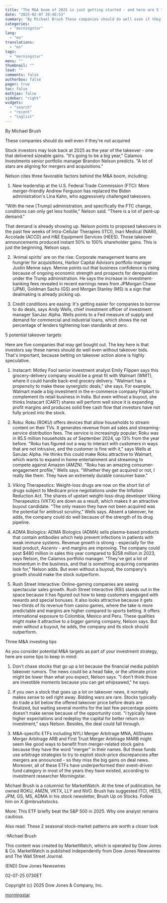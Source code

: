 ```yaml
---
title: "The M&A boom of 2025 is just getting started - and here are 5 takeover targets"
date: "2025-02-07 20:40:53"
summary: "By Michael Brush These companies should do well even if they're not acquired Stock investors may look back at 2025 as the year of the takeover - one that delivered sizeable gains. \"It's going to be a big year,\" Calamos Investments senior portfolio manager Brandon Nelson predicts. \"A lot of..."
categories:
  - "morningstar"
lang:
  - "en"
translations:
  - "en"
tags:
  - "morningstar"
menu: ""
thumbnail: ""
lead: ""
comments: false
authorbox: false
pager: true
toc: false
mathjax: false
sidebar: "right"
widgets:
  - "search"
  - "recent"
  - "taglist"
---
```


By Michael Brush

These companies should do well even if they're not acquired

Stock investors may look back at 2025 as the year of the takeover - one that delivered sizeable gains. "It's going to be a big year," Calamos Investments senior portfolio manager Brandon Nelson predicts. "A lot of stars are aligning for mergers and acquisitions."

Nelson cites three favorable factors behind the M&A boom, including:

1. New leadership at the U.S. Federal Trade Commission (FTC): More merger-friendly Andrew Ferguson has replaced the Biden administration's Lina Kahn, who aggressively challenged takeovers.

"With the new [Trump] administration, and specifically the FTC change, conditions can only get less hostile," Nelson said. "There is a lot of pent-up demand."

That demand is already showing up. Nelson points to proposed takeovers in the past few weeks of Intra-Cellular Therapies (ITCI), Inari Medical (NARI), Accolade (ACCD) and H&E Equipment Services (HEES). Those takeover announcements produced instant 50% to 100% shareholder gains. This is just the beginning, Nelson says.

2. 'Animal spirits' are on the rise: Corporate management teams are hungrier for acquisitions, Harbor Capital Advisors portfolio manager Justin Menne says. Menne points out that business confidence is rising because of ongoing economic strength and prospects for deregulation under the Trump administration. He says the increase in investment-banking fees revealed in recent earnings news from JPMorgan Chase (JPM), Goldman Sachs (GS) and Morgan Stanley (MS) is a sign that dealmaking is already picking up.

3. Credit conditions are easing: It's getting easier for companies to borrow to do deals, says Andy Wells, chief investment officer of investment manager SanJac Alpha. Wells points to a Fed measure of supply and demand for commercial and industrial loans, which shows the net percentage of lenders tightening loan standards at zero.

5 potential takeover targets

Here are five companies that may get bought out. The key here is that investors say these names should do well even without takeover bids. That's important, because betting on takeover action alone is highly speculative.

1. Instacart: Motley Fool senior investment analyst Emily Flippen says this grocery-delivery company would be a great fit with Walmart (WMT), where it could handle back-end grocery delivery. "Walmart has a propensity to make these synergistic deals," she says. For example, Walmart made a big investment in the e-commerce company Flipkart to complement its retail business in India. But even without a buyout, she thinks Instacart (CART) shares will perform well since it is expanding profit margins and produces solid free cash flow that investors have not fully priced into the stock.

2. Roku: Roku (ROKU) offers devices that allow households to stream content on their TVs. It generates revenue from ad sales and streaming-service distribution fees. The service is increasingly popular; Roku was in 85.5 million households as of September 2024, up 13% from the year before. "Roku has figured out a way to interact with customers in ways that are not intrusive, and the customer is fine with it," says Wells at SanJac Alpha. He thinks this could make Roku attractive to Walmart, which wants to expand in home entertainment and streaming to compete against Amazon (AMZN). "Roku has an amazing consumer-engagement profile," Wells says. "Whether they get acquired or not, I really like them. They have an extremely durable consumer base."

3. Viking Therapeutics: Weight-loss drugs are now on the short list of drugs subject to Medicare price negotiations under the Inflation Reduction Act. The shares of upstart weight-loss-drug developer Viking Therapeutics (VKTX) are down as a result, which makes it an attractive buyout candidate. "The only reason they have not been acquired was the potential for antitrust scrutiny," Wells says. Absent a takeover, he adds, the company could do well because of the strength of its drug pipeline.

4. ADMA Biologics: ADMA Biologics (ADMA) sells plasma-based products that contain antibodies which help prevent infections in patients with weak immune systems. Revenue growth is strong - especially for the lead product, Asceniv - and margins are improving. The company could post $480 million in sales this year compared to $258 million in 2023, says Nelson, the Calamos portfolio manager. "They've got a lot of momentum in the business, and that is something acquiring companies look for," Nelson adds. But even without a buyout, the company's growth should make the stock outperform.

5. Rush Street Interactive: Online-gaming companies are seeing spectacular sales growth. Rush Street Interactive (RSI) stands out in the space because it has figured out how to keep customers engaged with rewards and special bonuses. It also looks attractive because it gets two-thirds of its revenue from casino games, where the take is more predictable and margins are higher compared to sports betting. It offers international exposure to Colombia, Mexico and Peru. These qualities might make it attractive to a bigger gaming company, Nelson says. But even without a buyout, he adds, the company and its stock should outperform.

Three M&A investing tips

As you consider potential M&A targets as part of your investment strategy, here are some tips to keep in mind:

1. Don't chase stocks that go up a lot because the financial media publish takeover rumors. The news could be a head fake, or the ultimate price might be lower than what you expect, Nelson says. "I don't think those are investible moments because you can get whipsawed," he says.

2. If you own a stock that goes up a lot on takeover news, it normally makes sense to sell right away. Bidding wars are rare. Stocks typically do trade a bit below the offered takeover price before deals are finalized, but waiting several months for the last few percentage points doesn't make sense because of the opportunity cost. "I typically have higher expectations and redeploy the capital for better return on investment," says Nelson. Besides, the deal could fall through.

3. M&A-specific ETFs including NYLI Merger Arbitrage MNA, AltShares Merger Arbitrage ARB and First Trust Merger Arbitrage MARB might seem like good ways to benefit from merger-related stock gains because they have the word "merger" in their names. But these funds use arbitrage strategies to try to exploit stock-price discrepancies after mergers are announced - so they miss the big gains on deal news. Moreover, all of these ETFs have underperformed their event-driven fund category in most of the years they have existed, according to investment researcher Morningstar.

Michael Brush is a columnist for MarketWatch. At the time of publication, he owned ROKU, AMZN, VKTX, LLY and NVO. Brush has suggested ITCI, HEES, JPM, GS, MS, ADMA in his stock newsletter, Brush Up on Stocks. Follow him on X @mbrushstocks.

More: This ETF briefly beat the S&P 500 in 2025. Why one analyst remains cautious.

Also read: These 2 seasonal stock-market patterns are worth a closer look

-Michael Brush

This content was created by MarketWatch, which is operated by Dow Jones & Co. MarketWatch is published independently from Dow Jones Newswires and The Wall Street Journal.

(END) Dow Jones Newswires

02-07-25 0730ET

Copyright (c) 2025 Dow Jones & Company, Inc.

[morningstar](https://www.morningstar.com/news/marketwatch/20250207163/the-ma-boom-of-2025-is-just-getting-started-and-here-are-5-takeover-targets)
